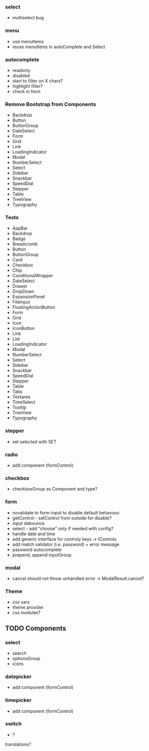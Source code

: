### select
- multiselect bug

### menu 
- use menuItems
- reuse menuItems in autoComplete and Select

### autocomplete
- readonly
- disabled
- start to filter on X chars?
- highlight filter?
- check in form

### Remove Bootstrap from Components
- Backdrop
- Button
- ButtonGroup
- DateSelect
- Form
- Grid
- Link
- LoadingIndicator
- Modal
- NumberSelect
- Select
- Sidebar
- Snackbar
- SpeedDial
- Stepper
- Table
- TreeView
- Typography

### Tests
- AppBar
- Backdrop
- Badge
- Breadcrumb
- Button
- ButtonGroup
- Card
- Checkbox
- Chip
- ConditionalWrapper
- DateSelect
- Drawer
- DropDown
- ExpansionPanel
- FileInput
- FloatingActionButton
- Form
- Grid
- Icon
- IconButton
- Link
- List
- LoadingIndicator
- Modal
- NumberSelect
- Select
- Sidebar
- Snackbar
- SpeedDial
- Stepper
- Table
- Tabs
- Textarea
- TimeSelect
- Tooltip
- TreeView
- Typography

### stepper
- set selected with SET

### radio 
- add component (formControl)

### checkbox
- checkboxGroup as Component and type?

### form 
- novalidate to form-input to disable default behaviour
- getControl - setControl from outside for disable?
- input debounce
- select - add "choose" only if needed with config?
- handle date and time
- add generic interface for controly keys -> IControls<T>
- add match validator (i.e. password) + error message
- password autocomplete
- prepend, append inputGroup

### modal 
- cancel should not throw unhandled error -> ModalResult.cancel?

### Theme
- css vars
- theme provider
- css modules?

## TODO Components


### select
- search
- optionsGroup
- icons

### datepicker
- add component (formControl)

### timepicker
- add component (formControl)

### switch
- ?


translations?
